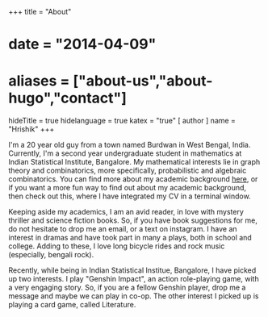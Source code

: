 +++
title = "About"
# date = "2014-04-09"
# aliases = ["about-us","about-hugo","contact"]
hideTitle = true
hidelanguage = true
katex = "true"
[ author ]
  name = "Hrishik"
+++

I'm a 20 year old guy from a town named Burdwan in West Bengal, India. Currently, I'm a second year undergraduate student in mathematics at Indian Statistical Institute, Bangalore. My mathematical interests lie in graph theory and combinatorics, more specifically, probabilistic and algebraic combinatorics. You can find more about my academic background [here](/cv/), or if you want a more fun way to find out about my academic background, then check out this, where I have integrated my CV in a terminal window. 

Keeping aside my academics, I am an avid reader, in love with mystery thriller and science fiction books. So, if you have book suggestions for me, do not hesitate to drop me an email, or a text on instagram. I have an interest in dramas and have took part in many a plays, both in school and college. Adding to these, I love long bicycle rides and rock music (especially, bengali rock).

Recently, while being in Indian Statistical Institue, Bangalore, I have picked up two interests. I play "Genshin Impact", an action role-playing game, with a very engaging story. So, if you are a fellow Genshin player, drop me a message and maybe we can play in co-op. The other interest I picked up is playing a card game, called Literature.  
